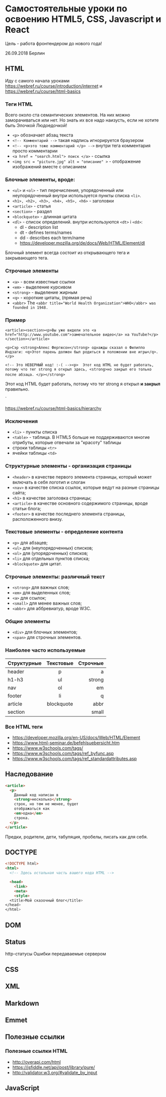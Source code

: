 # Самостоятельные уроки по освоению HTML5, CSS, Javascript и React

Цель - работа фронтендером до нового года!

26.09.2018 Берлин

## HTML

Иду с самого начала уроками <https://webref.ru/course/introduction/internet> и <https://webref.ru/course/html-basics>

### Теги HTML

Всего около ста семантических элементов. На них можно заморачиваться или нет. Но знать их все надо наизусть, если не хотите быть Элочкой Людоедочкой!

- `<p>` обозначает абзац текста
- `<!-- Комментарий -->` такая надпись игнорируется браузером
- `<!-- <p>это тоже комментарий </p> -->` внутри тега комментария просто комментарии
- `<a href = "search.html"> поиск </a>` - ссылка
- `<img src = "picture.jpg" alt = "описание" >` - отображение изображений вместе с описанием

### Блочные элементы, вроде:

- `<ul>`  и `<ol>`  - тип перечисления, упорядоченный или неупорядоченный внутри используется пункты списка `<li>`.
- `<h1>, <h2>, <h3>, <h4>, <h5>, <h6>` - заголовки
- `<article>`  - статья
- `<section>`  - раздел
- `<blockquote>` - длинная цитата
- `<dl>` - список определений. внутри используются `<dt>` i `<dd>`:
  - dl - description list
  - dt - defines terms/names
  - dd - describes each term/name
  - <https://developer.mozilla.org/de/docs/Web/HTML/Element/dl>

Блочный элемент всегда состоит из открывающего тега и закрывающего тега.

### Строчные элементы

- `<a>` - всем известные ссылки
- `<em>` - выделение курсивом
- `<strong>` - выделение жирным
- `<q>` - короткие цитаты, (прямая речь)
- `<abbr>` The `<abbr title="World Health Organization">WHO</abbr> was founded in 1948.`

### Пример

`<article><section><p>Вы уже видели это <a href="http://www.youtube.com">замечательное видео</a> на YouTube?</p></section></article>`

`<p>Сэр <strong>Алекс Фергюсон</strong> однажды сказал о Филиппо Индзаги:
<q>Этот парень должен был родиться в положении вне игры</q>.</p>`

`<!-- Это НЕВЕРНЫЙ код! :-( --><p>  Этот код HTML не будет работать, потому что тег strong я открыл здесь, <strong>но закрыл его только после абзаца. </p></strong>`
`
`<!-- Это правильный код. :-) --> <p>  Этот код HTML будет работать, потому что тег strong я открыл <strong>и закрыл</strong> правильно. </p>`

<https://webref.ru/course/html-basics/hierarchy>

### Исключения

- `<li>` - пункты списка
- `<table>` - таблица. В HTML5 больше не поддерживаются многие отрибуты, которые отвечали за "красоту" таблицы
- строки таблицы `<tr>`
- ячейки таблицы `<td>`

### Структурные элементы - организация страницы

- `<header>` в качестве первого элемента страницы, который может включать в себя логотип и слоган
- `<nav>` в качестве списка ссылок, которые ведут на разные страницы сайта;
- `<h1>` в качестве заголовка страницы;
- `<article>` в качестве основного содержимого страницы, вроде статьи блога;
- `<footer>` в качестве последнего элемента страницы, расположенного внизу.

### Текстовые элементы - определение контента

- `<p>` для абзацев;
- `<ul>` для (неупорядоченных) списков;
- `<ol>` для (упорядоченных) списков;
- `<li>` для отдельных пунктов списка;
- `<blockquote>` для цитат.

### Строчные элементы: различный текст

- `<strong>` для важных слов;
- `<em>` для выделенных слов;
- `<a>` для ссылок;
- `<small>` для менее важных слов;
- `<abbr>` для аббревиатур, вроде W3C.

### Общие элементы

- `<div>` для блочных элементов;
- `<span>` для строчных элементов.

### Наиболее часто используемые

| Структурные | Текстовые | Строчные |
|----|:----:|----:|
|header| p|a|
|h1-h3|ul|strong|
|nav|ol|em|
|footer|li|q|
|article|blockquote|abbr
|section||small|

### Все HTML теги

- <https://developer.mozilla.org/en-US/docs/Web/HTML/Element>
- <https://www.html-seminar.de/befehlsuebersicht.htm>
- <https://www.w3schools.com/tags/>
- <https://www.w3schools.com/tags/ref_byfunc.asp>
- <https://www.w3schools.com/tags/ref_standardattributes.asp>

## Наследование

```HTML
<article>
  <p>
    Данный код написан в 
    <strong>несколько</strong>
    строк, но тем не менее, будет 
    отображаться как
    <em>одна</em>
    строка.
  </p>
</article>
```

Предки, родители, дети, табуляция, пробелы, писать как для себя.

## DOCTYPE

```HTML
<!DOCTYPE html>
<html>
  <!-- Здесь остальная часть вашего кода HTML -->

  <head>
    <link>
    <meta>
    <style>
  <title>Мой сказочный блог</title>
</head>
</html>
```

## DOM

## Status

http-статусы Ошибки передаваемые сервером

## CSS

## XML

## Markdown

## Emmet

## Полезные ссылки

### Полезные ссылки HTML

- <http://overapi.com/html>
- <https://jsfiddle.net/api/post/library/pure/>
- <http://validator.w3.org/#validate_by_input>


## JavaScript




